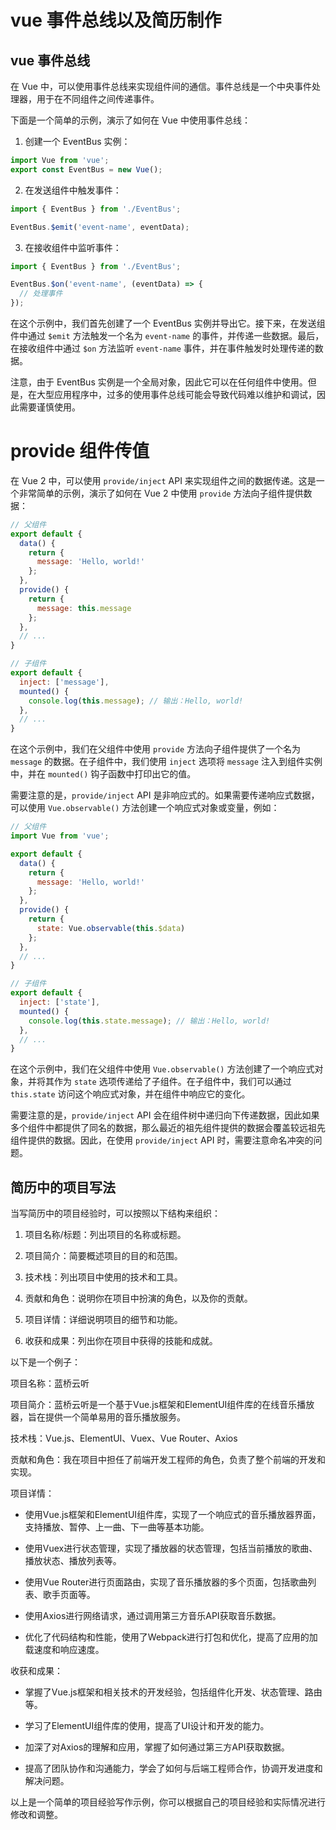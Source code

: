 # vue 事件总线以及简历制作

##  vue 事件总线 

在 Vue 中，可以使用事件总线来实现组件间的通信。事件总线是一个中央事件处理器，用于在不同组件之间传递事件。

下面是一个简单的示例，演示了如何在 Vue 中使用事件总线：

1. 创建一个 EventBus 实例：

```javascript
import Vue from 'vue';
export const EventBus = new Vue();
```

2. 在发送组件中触发事件：

```javascript
import { EventBus } from './EventBus';

EventBus.$emit('event-name', eventData);
```

3. 在接收组件中监听事件：

```javascript
import { EventBus } from './EventBus';

EventBus.$on('event-name', (eventData) => {
  // 处理事件
});
```

在这个示例中，我们首先创建了一个 EventBus 实例并导出它。接下来，在发送组件中通过 `$emit` 方法触发一个名为 `event-name` 的事件，并传递一些数据。最后，在接收组件中通过 `$on` 方法监听 `event-name` 事件，并在事件触发时处理传递的数据。

注意，由于 EventBus 实例是一个全局对象，因此它可以在任何组件中使用。但是，在大型应用程序中，过多的使用事件总线可能会导致代码难以维护和调试，因此需要谨慎使用。


# provide 组件传值

在 Vue 2 中，可以使用 `provide/inject` API 来实现组件之间的数据传递。这是一个非常简单的示例，演示了如何在 Vue 2 中使用 `provide` 方法向子组件提供数据：

```javascript
// 父组件
export default {
  data() {
    return {
      message: 'Hello, world!'
    };
  },
  provide() {
    return {
      message: this.message
    };
  },
  // ...
}

// 子组件
export default {
  inject: ['message'],
  mounted() {
    console.log(this.message); // 输出：Hello, world!
  },
  // ...
}
```

在这个示例中，我们在父组件中使用 `provide` 方法向子组件提供了一个名为 `message` 的数据。在子组件中，我们使用 `inject` 选项将 `message` 注入到组件实例中，并在 `mounted()` 钩子函数中打印出它的值。

需要注意的是，`provide/inject` API 是非响应式的。如果需要传递响应式数据，可以使用 `Vue.observable()` 方法创建一个响应式对象或变量，例如：

```javascript
// 父组件
import Vue from 'vue';

export default {
  data() {
    return {
      message: 'Hello, world!'
    };
  },
  provide() {
    return {
      state: Vue.observable(this.$data)
    };
  },
  // ...
}

// 子组件
export default {
  inject: ['state'],
  mounted() {
    console.log(this.state.message); // 输出：Hello, world!
  },
  // ...
}
```

在这个示例中，我们在父组件中使用 `Vue.observable()` 方法创建了一个响应式对象，并将其作为 `state` 选项传递给了子组件。在子组件中，我们可以通过 `this.state` 访问这个响应式对象，并在组件中响应它的变化。

需要注意的是，`provide/inject` API 会在组件树中递归向下传递数据，因此如果多个组件中都提供了同名的数据，那么最近的祖先组件提供的数据会覆盖较远祖先组件提供的数据。因此，在使用 `provide/inject` API 时，需要注意命名冲突的问题。




## 简历中的项目写法 

当写简历中的项目经验时，可以按照以下结构来组织：

1. 项目名称/标题：列出项目的名称或标题。

2. 项目简介：简要概述项目的目的和范围。

3. 技术栈：列出项目中使用的技术和工具。

4. 贡献和角色：说明你在项目中扮演的角色，以及你的贡献。

5. 项目详情：详细说明项目的细节和功能。

6. 收获和成果：列出你在项目中获得的技能和成就。

以下是一个例子：

项目名称：蓝桥云听

项目简介：蓝桥云听是一个基于Vue.js框架和ElementUI组件库的在线音乐播放器，旨在提供一个简单易用的音乐播放服务。

技术栈：Vue.js、ElementUI、Vuex、Vue Router、Axios

贡献和角色：我在项目中担任了前端开发工程师的角色，负责了整个前端的开发和实现。

项目详情：

- 使用Vue.js框架和ElementUI组件库，实现了一个响应式的音乐播放器界面，支持播放、暂停、上一曲、下一曲等基本功能。

- 使用Vuex进行状态管理，实现了播放器的状态管理，包括当前播放的歌曲、播放状态、播放列表等。

- 使用Vue Router进行页面路由，实现了音乐播放器的多个页面，包括歌曲列表、歌手页面等。

- 使用Axios进行网络请求，通过调用第三方音乐API获取音乐数据。

- 优化了代码结构和性能，使用了Webpack进行打包和优化，提高了应用的加载速度和响应速度。

收获和成果：

- 掌握了Vue.js框架和相关技术的开发经验，包括组件化开发、状态管理、路由等。

- 学习了ElementUI组件库的使用，提高了UI设计和开发的能力。

- 加深了对Axios的理解和应用，掌握了如何通过第三方API获取数据。

- 提高了团队协作和沟通能力，学会了如何与后端工程师合作，协调开发进度和解决问题。

以上是一个简单的项目经验写作示例，你可以根据自己的项目经验和实际情况进行修改和调整。